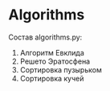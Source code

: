 # Algorithms

Состав algorithms.py:
1. Алгоритм Евклида
2. Решето Эратосфена
3. Сортировка пузырьком 
4. Сортировка кучей 
